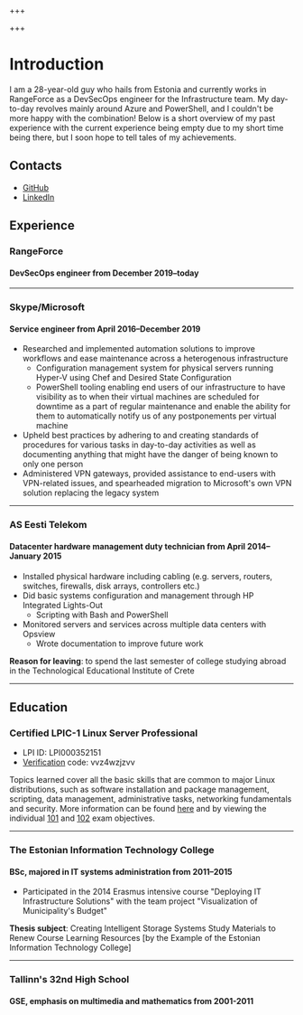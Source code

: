 +++

+++
# Introduction

I am a 28-year-old guy who hails from Estonia and currently works in RangeForce as a DevSecOps engineer for the Infrastructure team. My day-to-day revolves mainly around Azure and PowerShell, and I couldn't be more happy with the combination! Below is a short overview of my past experience with the current experience being empty due to my short time being there, but I soon hope to tell tales of my achievements.

## Contacts

* [GitHub](https://github.com/usrme)
* [LinkedIn](https://ee.linkedin.com/pub/%C3%BCllar-seerme/4a/365/ba2)

## Experience

### RangeForce

#### DevSecOps engineer from December 2019–today

***

### Skype/Microsoft

#### Service engineer from April 2016–December 2019

* Researched and implemented automation solutions to improve workflows and ease maintenance across a heterogenous infrastructure
  * Configuration management system for physical servers running Hyper-V using Chef and Desired State Configuration
  * PowerShell tooling enabling end users of our infrastructure to have visibility as to when their virtual machines are scheduled for downtime as a part of regular maintenance and enable the ability for them to automatically notify us of any postponements per virtual machine
* Upheld best practices by adhering to and creating standards of procedures for various tasks in day-to-day activities as well as documenting anything that might have the danger of being known to only one person
* Administered VPN gateways, provided assistance to end-users with VPN-related issues, and spearheaded migration to Microsoft's own VPN solution replacing the legacy system

***

### AS Eesti Telekom

#### Datacenter hardware management duty technician from April 2014–January 2015

* Installed physical hardware including cabling (e.g. servers, routers, switches, firewalls, disk arrays, controllers etc.)
* Did basic systems configuration and management through HP Integrated Lights-Out
  * Scripting with Bash and PowerShell
* Monitored servers and services across multiple data centers with Opsview
  * Wrote documentation to improve future work

**Reason for leaving**: to spend the last semester of college studying abroad in the Technological Educational Institute of Crete

***

## Education

### Certified LPIC-1 Linux Server Professional

* LPI ID: LPI000352151
* [Verification](https://cs.lpi.org/caf/Xamman/certification) code: vvz4wzjzvv

Topics learned cover all the basic skills that are common to major Linux distributions, such as software installation and package management, scripting, data management, administrative tasks, networking fundamentals and security. More information can be found [here](https://www.lpi.org/our-certifications/lpic-1-overview/) and by viewing the individual [101](https://www.lpi.org/our-certifications/exam-101-objectives/) and [102](https://www.lpi.org/our-certifications/exam-102-objectives/) exam objectives.

***

### The Estonian Information Technology College

#### BSc, majored in IT systems administration from 2011–2015

* Participated in the 2014 Erasmus intensive course "Deploying IT Infrastructure Solutions" with the team project "Visualization of Municipality's Budget"

**Thesis subject**: Creating Intelligent Storage Systems Study Materials to Renew Course Learning Resources \[by the Example of the Estonian Information Technology College\]

***

### Tallinn's 32nd High School

#### GSE, emphasis on multimedia and mathematics from 2001-2011